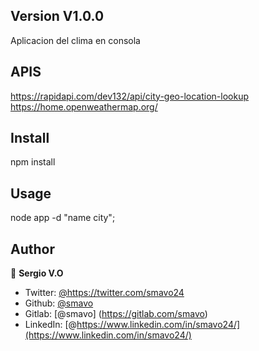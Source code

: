 
## Version V1.0.0
Aplicacion del clima en consola 

## APIS 
https://rapidapi.com/dev132/api/city-geo-location-lookup
https://home.openweathermap.org/

## Install
npm install

## Usage
node app -d "name city";


## Author
👤 **Sergio V.O**
* Twitter: [@https:\/\/twitter.com\/smavo24](https://twitter.com/smavo24)
* Github: [@smavo](https://github.com/smavo)
* Gitlab: [@smavo] (https://gitlab.com/smavo)
* LinkedIn: [@https://www.linkedin.com/in/smavo24/](https://www.linkedin.com/in/smavo24/)

